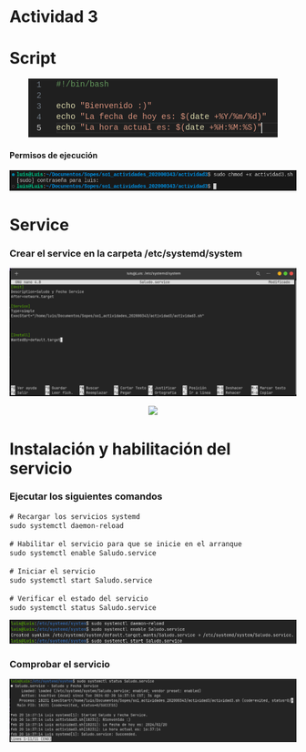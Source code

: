 # **Actividad 3**

# Script

<p align="center">
  <img src="Imgs/1.png">
</p>

#### Permisos de ejecución

<p align="center">
  <img src="Imgs/2.png">
</p>

# Service





### Crear el service en la carpeta /etc/systemd/system

<p align="center">
  <img src="Imgs/3.png">
</p>

<p align="center">
  <img src="assets/4.png">
</p>

# Instalación y habilitación del servicio

### Ejecutar los siguientes comandos
```
# Recargar los servicios systemd
sudo systemctl daemon-reload

# Habilitar el servicio para que se inicie en el arranque
sudo systemctl enable Saludo.service

# Iniciar el servicio
sudo systemctl start Saludo.service

# Verificar el estado del servicio
sudo systemctl status Saludo.service

```

<p align="center">
  <img src="Imgs/4.png">
</p>

### Comprobar el servicio

<p align="center">
  <img src="Imgs/5.png">
</p>